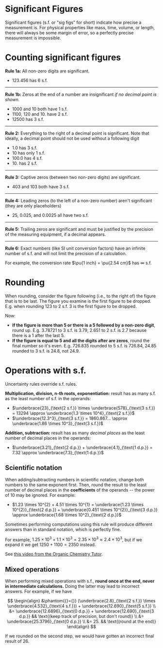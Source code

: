 # Significant Figures

Significant figures (s.f. or "sig figs" for short) indicate how precise a measurement is. For physical properties like mass, time, volume, or length, there will always be some margin of error, so a perfectly precise measurement is impossible.

# Counting significant figures

**Rule 1a:** All non-zero digits are significant.

- $123.456$ has 6 s.f.

---

**Rule 1b:** Zeros at the end of a number are insignificant *if no decimal point is shown.*

- $1000$ and $10$ both have 1 s.f.
- $1100$, $120$ and $10.$ have 2 s.f.
- $12500$ has 3 s.f.

---

**Rule 2:** Everything to the right of a decimal point is significant. Note that ideally, a decimal point should not be used without a following digit 

- $1.0$ has 3 s.f.
- $10$ has only 1 s.f.
- $100.0$ has 4 s.f.
- $10.$ has 2 s.f.

---

**Rule 3:** Captive zeros (between two non-zero digits) are significant.

- $403$ and $103$ both have 3 s.f.

---

**Rule 4:** Leading zeros (to the left of a non-zero number) aren't significant (they are only placeholders)

- $25$, $0.025$, and $0.0025$ all have two s.f.

---

**Rule 5:** Trailing zeros are significant and must be justified by the precision of the measuring equipment, if a decimal appears.

---

**Rule 6:** Exact numbers (like SI unit conversion factors) have an infinite number of s.f. and will not limit the precision of a calculation.

For example, the conversion rate $\pu{1 inch} = \pu{2.54 cm}$ has $\infty$ s.f.

# Rounding

When rounding, consider the figure following (i.e., to the right of) the figure that is to be last. The figure you examine is the first figure to be dropped. E.g. when rounding $123$ to 2 s.f. $3$ is the first figure to be dropped.

Now:
- **If the figure is more than 5 or there is a 5 followed by a non-zero digit**, round up. E.g. $3.78721$ to 3 s.f. is $3.79$, $2.651$ to 2 s.f. is $2.7$ because there is a $1$ after the last $5$.
- **If the figure is equal to 5 and all the digits after are zeros**, round the final number so it's even. E.g. $726.835$ rounded to 5 s.f. is $726.84$, $24.85$ rounded to 3 s.f. is $24.8$, not $24.9$.

# Operations with s.f.

Uncertainty rules override s.f. rules.

**Multiplication, division, n-th roots, exponentiation:** result has as many s.f. as the least number of s.f. in the operands:

- $\underbrace{23}_{\text{2 s.f.}} \times \underbrace{578}_{\text{3 s.f.}} = 13294 \approx \underbrace{1.3 \times 10^4}_{\text{2 s.f.}}$
- $\underbrace{12.3^3}_{\text{3 s.f.}} = 1860.867... \approx \underbrace{1.86 \times 10^3}_{\text{3 s.f.}}$

**Addition, subtraction:** result has as many _decimal places_ as the least number of decimal places in the operands:

- $\underbrace{3.21}_{\text{2 d.p.}} + \underbrace{4.1}_{\text{1 d.p.}} = 7.32 \approx \underbrace{7.3}_{\text{1 d.p.}}$

## Scientific notation

When adding/subtracting numbers in scientific notation, change both numbers to the same exponent first. Then, round the result to the least number of decimal places in the **coefficients** of the operands -- the power of 10 may be ignored. For example:

- $1.23 \times 10^{2} + 4.51 \times 10^{1} = \underbrace{1.23 \times 10^{2}}_{\text{2 d.p.}} + \underbrace{0.451 \times 10^{2}}_{\text{3 d.p.}} \approx \underbrace{1.68 \times 10^2}_{\text{2 d.p.}}$

Sometimes performing computations using this rule will produce different answers than in standard notation, which is perfectly fine.

For example, $1.25 \times 10^{3}+ 1.1 \times 10^{3} = 2.35 \times 10^{3} \approx 2.4 \times 10^3$, but if we expand it we get $1250 + 1100 = 2350$ instead.

See [this video from the Organic Chemistry Tutor](https://youtu.be/BmeImtwhfj8?t=2270).

## Mixed operations

When performing mixed operations with s.f., **round once at the end, never in intermediate calculations.** Doing the latter may lead to incorrect answers. For example, if we have

$$
\begin{align}
&\phantom{{}={}} (\underbrace{2.8}_{\text{2 s.f.}} \times \underbrace{4.532}_{\text{4 s.f.}}) + \underbrace{12.690}_{\text{5 s.f.}} \\
&= \underbrace{12.6896}_{\text{0 d.p.}} + \underbrace{12.690}_{\text{3 d.p.}} && \text{(keep track of precision, but don't round)} \\
&= \underbrace{25.3796}_{\text{0 d.p.}} \\
&= 25. && \text{(round at the end)}
\end{align}
$$

If we rounded on the second step, we would have gotten an incorrect final result of $26$.